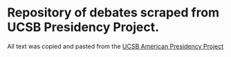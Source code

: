 # Repository of debates scraped from UCSB Presidency Project.
All text was copied and pasted from the [UCSB American Presidency Project](https://www.presidency.ucsb.edu/documents/presidential-documents-archive-guidebook/presidential-candidates-debates-1960-2016)
